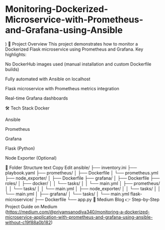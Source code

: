 # Monitoring-Dockerized-Microservice-with-Prometheus-and-Grafana-using-Ansible
)
📖 Project Overview
This project demonstrates how to monitor a Dockerized Flask microservice using Prometheus and Grafana.
Key highlights:

No DockerHub images used (manual installation and custom Dockerfile builds)

Fully automated with Ansible on localhost

Flask microservice with Prometheus metrics integration

Real-time Grafana dashboards

🛠️ Tech Stack
Docker

Ansible

Prometheus

Grafana

Flask (Python)

Node Exporter (Optional)

📂 Folder Structure
text
Copy
Edit
ansible/
├── inventory.ini
├── playbook.yaml
├── prometheus/
│   ├── Dockerfile
│   └── prometheus.yml
├── node_exporter/
│   ├── Dockerfile
├── grafana/
│   ├── Dockerfile
├── roles/
│   ├── docker/
│   │   └── tasks/
│   │       └── main.yml
│   ├── prometheus/
│   │   └── tasks/
│   │       └── main.yml
│   ├── node_exporter/
│   │   └── tasks/
│   │       └── main.yml
│   ├── grafana/
│       └── tasks/
│           └── main.yml
flask-microservice/
├── Dockerfile
└── app.py
🔗 Medium Blog
👉 Step-by-Step Project Guide on Medium (https://medium.com/@priyamsanodiya340/monitoring-a-dockerized-microservice-application-with-prometheus-and-grafana-using-ansible-without-c19f88a0b182)

